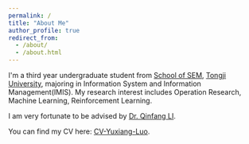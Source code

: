 ```yaml
---
permalink: /
title: "About Me"
author_profile: true
redirect_from: 
  - /about/
  - /about.html
---
```


I'm a third year undergraduate student from [School of SEM](https://sem.tongji.edu.cn/), [Tongji University](https://www.tongji.edu.cn/), majoring in Information System and Information Management(IMIS). My research interest includes Operation Research, Machine Learning, Reinforcement Learning.

I am very fortunate to be advised by [Dr. Qinfang LI](https://sem.tongji.edu.cn/semch/15132.html).

You can find my CV here: [CV-Yuxiang-Luo](../assets/CV-Yuxiang-Luo.pdf).
